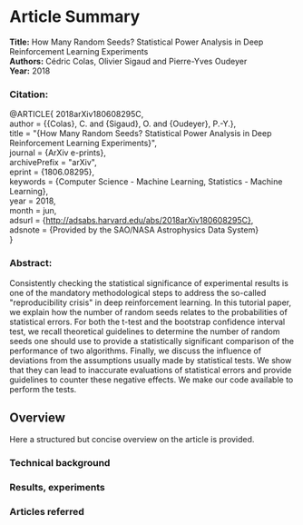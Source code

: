 # Article Summary

**Title:** How Many Random Seeds? Statistical Power Analysis in Deep Reinforcement Learning Experiments <br/>
**Authors:** Cédric Colas, Olivier Sigaud and Pierre-Yves Oudeyer <br/>
**Year:** 2018

### Citation:

@ARTICLE{
2018arXiv180608295C, </br>
author = {{Colas}, C. and {Sigaud}, O. and {Oudeyer}, P.-Y.}, </br>
title = "{How Many Random Seeds? Statistical Power Analysis in Deep Reinforcement Learning Experiments}", </br>
journal = {ArXiv e-prints}, </br>
archivePrefix = "arXiv", </br>
eprint = {1806.08295}, </br>
keywords = {Computer Science - Machine Learning, Statistics - Machine Learning}, </br>
year = 2018, </br>
month = jun, </br>
adsurl = {http://adsabs.harvard.edu/abs/2018arXiv180608295C}, </br>
adsnote = {Provided by the SAO/NASA Astrophysics Data System} </br>
}

### Abstract:

Consistently checking the statistical significance of experimental results
is one of the mandatory methodological steps to address the so-called 
"reproducibility crisis" in deep reinforcement learning. In this tutorial paper,
we explain how the number of random seeds relates to the probabilities of
statistical errors. For both the t-test and the bootstrap confidence interval
test, we recall theoretical guidelines to determine the number of random
seeds one should use to provide a statistically significant comparison of
the performance of two algorithms. Finally, we discuss the influence of
deviations from the assumptions usually made by statistical tests. We
show that they can lead to inaccurate evaluations of statistical errors and
provide guidelines to counter these negative effects. We make our code
available to perform the tests.

## Overview

Here a structured but concise overview on the article is provided.

### Technical background


### Results, experiments


### Articles referred

